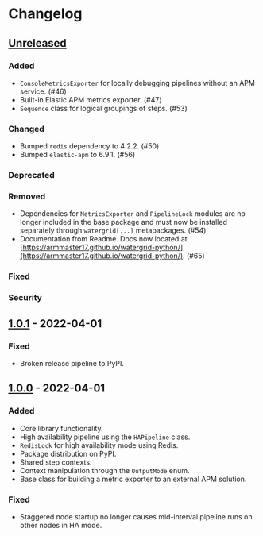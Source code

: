 # Changelog

## [Unreleased]

### Added

- `ConsoleMetricsExporter` for locally debugging pipelines without an APM service. (#46)
- Built-in Elastic APM metrics exporter. (#47)
- `Sequence` class for logical groupings of steps. (#53)

### Changed

- Bumped `redis` dependency to 4.2.2. (#50)
- Bumped `elastic-apm` to 6.9.1. (#56)

### Deprecated

### Removed

- Dependencies for `MetricsExporter` and `PipelineLock` modules are no longer included in the base package and must
now be installed separately through `watergrid[...]` metapackages. (#54)
- Documentation from Readme. Docs now located at
[https://armmaster17.github.io/watergrid-python/](https://armmaster17.github.io/watergrid-python/). (#65)

### Fixed

### Security

## [1.0.1] - 2022-04-01
### Fixed

- Broken release pipeline to PyPI.

## [1.0.0] - 2022-04-01
### Added

- Core library functionality.
- High availability pipeline using the `HAPipeline` class.
- `RedisLock` for high availability mode using Redis.
- Package distribution on PyPI.
- Shared step contexts.
- Context manipulation through the `OutputMode` enum.
- Base class for building a metric exporter to an external APM solution.

### Fixed

- Staggered node startup no longer causes mid-interval pipeline runs on other nodes in HA mode.


[Unreleased]: https://github.com/ARMmaster17/watergrid-python/compare/1.0.1...HEAD
[1.0.1]: https://github.com/ARMmaster17/watergrid-python/compare/1.0.0...1.0.1
[1.0.0]: https://github.com/ARMmaster17/watergrid-python/releases/tag/1.0.0
